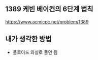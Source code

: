 ## 1389 케빈 베이컨의 6단계 법칙

<https://www.acmicpc.net/problem/1389>

## 내가 생각한 방법

<!-- ![이미지](./img.png) -->

- 플로이드 와샬로 풀면 됨
